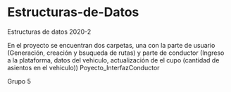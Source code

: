 # Estructuras-de-Datos
Estructuras de datos 2020-2


En el proyecto se encuentran dos carpetas, una con la parte de usuario (Generación, creación y bsuqueda de rutas) 
y parte de conductor (Ingreso a la plataforma, datos del vehiculo, actualización de el cupo (cantidad de asientos en el vehiculo))
Poyecto_InterfazConductor


Grupo 5
